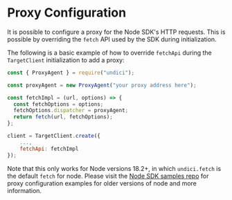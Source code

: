 # Proxy Configuration

It is possible to configure a proxy for the Node SDK's HTTP requests. This is possible by overriding the `fetch` API used by the SDK during initialization.

The following is a basic example of how to override `fetchApi` during the `TargetClient` initialization to add a proxy:

```javascript
const { ProxyAgent } = require("undici");

const proxyAgent = new ProxyAgent("your proxy address here");

const fetchImpl = (url, options) => {
  const fetchOptions = options;
  fetchOptions.dispatcher = proxyAgent;
  return fetch(url, fetchOptions);
};

client = TargetClient.create({
    ...,
    fetchApi: fetchImpl
});
```

Note that this only works for Node versions 18.2+, in which `undici.fetch` is the default `fetch` for node.
Please visit the [Node SDK samples repo](https://github.com/ericfichtel/target-nodejs-sdk-samples/tree/TNT-46700/proxy-configuration)
for proxy configuration examples for older versions of node and more information.
